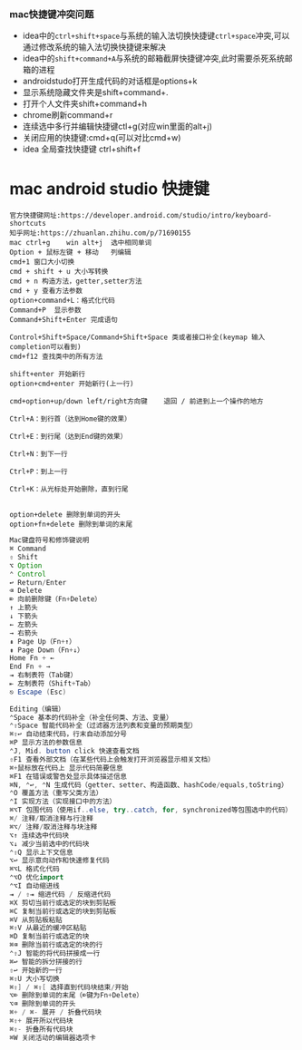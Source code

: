 ### mac快捷键冲突问题

- idea中的`ctrl+shift+space`与系统的输入法切换快捷键`ctrl+space`冲突,可以通过修改系统的输入法切换快捷键来解决
- idea中的`shift+command+A`与系统的邮箱截屏快捷键冲突,此时需要杀死系统邮箱的进程
- androidstudo打开生成代码的对话框是options+k
- 显示系统隐藏文件夹是shift+command+.
- 打开个人文件夹shift+command+h
- chrome刷新command+r
- 连续选中多行并编辑快捷键ctl+g(对应win里面的alt+j)
- 关闭应用的快捷键:cmd+q(可以对比cmd+w)
- idea 全局查找快捷键 ctrl+shift+f





# mac android studio 快捷键

```shell
官方快捷键网址:https://developer.android.com/studio/intro/keyboard-shortcuts
知乎网址:https://zhuanlan.zhihu.com/p/71690155
mac ctrl+g    win alt+j  选中相同单词
Option + 鼠标左键 + 移动   列编辑
cmd+1 窗口大小切换
cmd + shift + u 大小写转换
cmd + n 构造方法，getter,setter方法
cmd + y 查看方法参数
option+command+L：格式化代码
Command+P  显示参数
Command+Shift+Enter 完成语句

Control+Shift+Space/Command+Shift+Space 类或者接口补全(keymap 输入completion可以看到)
cmd+f12 查找类中的所有方法

shift+enter 开始新行
option+cmd+enter 开始新行(上一行)

cmd+option+up/down left/right方向键    退回 / 前进到上一个操作的地方

Ctrl+A：到行首（达到Home键的效果）

Ctrl+E：到行尾（达到End键的效果）

Ctrl+N：到下一行

Ctrl+P：到上一行

Ctrl+K：从光标处开始删除，直到行尾


option+delete 删除到单词的开头
option+fn+delete 删除到单词的末尾
```



```java
Mac键盘符号和修饰键说明
⌘ Command
⇧ Shift
⌥ Option
⌃ Control
↩︎ Return/Enter
⌫ Delete
⌦ 向前删除键（Fn+Delete）
↑ 上箭头
↓ 下箭头
← 左箭头
→ 右箭头
⇞ Page Up（Fn+↑）
⇟ Page Down（Fn+↓）
Home Fn + ←
End Fn + →
⇥ 右制表符（Tab键）
⇤ 左制表符（Shift+Tab）
⎋ Escape (Esc)
  
Editing（编辑）
⌃Space 基本的代码补全（补全任何类、方法、变量）
⌃⇧Space 智能代码补全（过滤器方法列表和变量的预期类型）
⌘⇧↩ 自动结束代码，行末自动添加分号
⌘P 显示方法的参数信息
⌃J, Mid. button click 快速查看文档
⇧F1 查看外部文档（在某些代码上会触发打开浏览器显示相关文档）
⌘+鼠标放在代码上 显示代码简要信息
⌘F1 在错误或警告处显示具体描述信息
⌘N, ⌃↩, ⌃N 生成代码（getter、setter、构造函数、hashCode/equals,toString）
⌃O 覆盖方法（重写父类方法）
⌃I 实现方法（实现接口中的方法）
⌘⌥T 包围代码（使用if..else, try..catch, for, synchronized等包围选中的代码）
⌘/ 注释/取消注释与行注释
⌘⌥/ 注释/取消注释与块注释
⌥↑ 连续选中代码块
⌥↓ 减少当前选中的代码块
⌃⇧Q 显示上下文信息
⌥↩ 显示意向动作和快速修复代码
⌘⌥L 格式化代码
⌃⌥O 优化import
⌃⌥I 自动缩进线
⇥ / ⇧⇥ 缩进代码 / 反缩进代码
⌘X 剪切当前行或选定的块到剪贴板
⌘C 复制当前行或选定的块到剪贴板
⌘V 从剪贴板粘贴
⌘⇧V 从最近的缓冲区粘贴
⌘D 复制当前行或选定的块
⌘⌫ 删除当前行或选定的块的行
⌃⇧J 智能的将代码拼接成一行
⌘↩ 智能的拆分拼接的行
⇧↩ 开始新的一行
⌘⇧U 大小写切换
⌘⇧] / ⌘⇧[ 选择直到代码块结束/开始
⌥⌦ 删除到单词的末尾（⌦键为Fn+Delete）
⌥⌫ 删除到单词的开头
⌘+ / ⌘- 展开 / 折叠代码块
⌘⇧+ 展开所以代码块
⌘⇧- 折叠所有代码块
⌘W 关闭活动的编辑器选项卡



```

